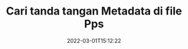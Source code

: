 ---
############################# Static ############################
layout: "auto-gen-signature"
date: 2022-03-01T15:12:22
draft: false
operation: Search
signaturetype: Metadata
fileformat: Pps
productName: .NET
lang: id
productCode: net
otherformats: pdf doc docx docm dot dotm dotx odt ott rtf xls xlsx xlsm xlsb csv ods ots xltx xltm ppt pptx pps ppsx odp otp potx potm pptm ppsm png jpg bmp gif tiff svg webp wmf
breadcrumb: Search Metadata signatures at Pps with C#

############################# Head ############################
head_title: "Cari tanda tangan Metadata dalam file Pps di C#"
head_description: "Gunakan .NET untuk mencari tanda tangan Metadata di file Pps menggunakan beberapa baris kode."

############################# Header ############################
title: "Cari tanda tangan Metadata di file Pps"
description: ".NET API asli memungkinkan untuk mencari Metadata tanda tangan di file Pps yang sudah ditandatangani. Lakukan pencarian tanda tangan elektronik lanjutan dalam dokumen Pps Anda menggunakan beberapa baris kode."
bg_image: "https://cms.admin.containerize.com/templates/aspose/App_Themes/V3/images/bg/header1.png"
bg_overlay: false
button:
    enable: true

############################# SubMenu ############################
submenu:
    enable: true

    left:
        img_alt: "GroupDocs.Signature for .NET"
        image: "https://cms.admin.containerize.com/templates/groupdocs/images/product-logos/90x90-noborder/groupdocsature-net.png"
        product: "GroupDocs.Signature"
        platform: ".NET"



############################# About ############################
about:
    enable: true
    title: "Tentang GroupDocs.Signature for .NET API"
    content: |
        [GroupDocs.Signature for .NET](https://products.groupdocs.com/signature/net/) menyediakan .NET API untuk memproses dokumen menggunakan berbagai jenis tanda tangan seperti teks, gambar, sertifikat digital, kode batang, kode QR, stempel, atau metadata. Pengguna dapat menambah, menghapus, memperbarui, memverifikasi atau mencari tanda tangan elektronik dalam PDF, dokumen MS Word, buku kerja MS Excel, presentasi MS PowerPoint, file Adobe Photoshop dan berbagai format gambar, dengan dukungan tambahan untuk menyesuaikan properti tanda tangan sesuai kebutuhan.
    

############################# Steps ############################
steps:
    enable: true
    title_left: "Cara mencari tanda tangan Metadata di Pps"
    content_left: |
        [GroupDocs.Signature for .NET](https://products.groupdocs.com/signature/net/) memudahkan pengembang .NET untuk mencari tanda tangan Metadata dalam file Pps dari aplikasi mereka dengan menerapkan beberapa langkah mudah.
        
        * Buat instance baru kelas Signature dan teruskan jalur dokumen sumber sebagai parameter konstruktor.
        * Buat instance objek SearchOptions sesuai dengan kebutuhan Anda dan tentukan opsi pencarian.
        * Panggil metode Pencarian dari instance kelas Signature dan berikan SearchOptions ke sana.
        * Proses pencarian hasil sesuai dengan permintaan Anda.

    title_right: "Persyaratan sistem"
    content_right: |
        GroupDocs.Signature for .NET didukung di semua platform dan sistem operasi utama. Sebelum menjalankan kode di bawah ini, pastikan Anda telah menginstal prasyarat berikut di sistem Anda.

        * Sistem operasi: Microsoft Windows, Linux, MacOS
        * Lingkungan pengembangan: Microsoft Visual Studio, Xamarin, MonoDevelop
        * Frameworks: .NET Framework, .NET Standard, .NET Core, Mono
        * Unduh versi terbaru GroupDocs.Signature for .NET dari [Nuget](https://www.nuget.org/packages/groupdocs.signature)
         
    code: |
        ```csharp    
        
        // Set up input Pps file
        string filePath = "input.pps";

        // Instantiate Signature for input file
        using (var signature = new GroupDocs.Signature.Signature(filePath))
        {
                // search for Metadata signatures in Pps document
                List<PresentationMetadataSignature> signatures = signature.Search<PresentationMetadataSignature>(SignatureType.Metadata);

                // process signatures which were found 
                foreach (PresentationMetadataSignature item in signatures)
                {
                    //...
                }
        }

        ```

############################# Demos ############################
demos:
    enable: true
    title: "Telusuri Metadata tanda tangan elektronik Demo Langsung"
    content: |
       Cari dokumen untuk berbagai tanda tangan elektronik ke file Pps sekarang juga dengan mengunjungi situs web [GroupDocs.Signature App](https://products.groupdocs.app/signature/family).

        
############################# More Formats ############################
more_formats:
    enable: true
    title: "Cari tanda tangan Metadata lainnya menggunakan C#"
    content: |
        "Pencarian tanda tangan elektronik di berbagai dokumen. Temukan tanda tangan dari salah satu format file populer seperti yang ditunjukkan di bawah ini."
    format: 
           
       
back_to_top:
    enable: true
---